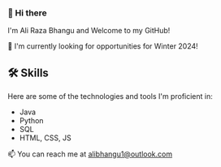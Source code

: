### 👋 Hi there

I'm Ali Raza Bhangu and Welcome to my GitHub! 

💼 I'm currently looking for opportunities for Winter 2024! 

## 🛠️ Skills

Here are some of the technologies and tools I'm proficient in:
- Java
- Python
- SQL
- HTML, CSS, JS




📫  You can reach me at alibhangu1@outlook.com

<!--
**ABhangu59/ABhangu59** is a ✨ _special_ ✨ repository because its `README.md` (this file) appears on your GitHub profile.

Here are some ideas to get you started:

- 🔭 I’m currently working on ...
- 🌱 I’m currently learning ...
- 👯 I’m looking to collaborate on ...
- 🤔 I’m looking for help with ...
- 💬 Ask me about ...
- 📫 How to reach me: ...
- 😄 Pronouns: ...
- ⚡ Fun fact: ...
-->
